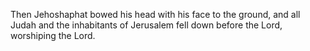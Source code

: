 Then Jehoshaphat bowed his head with his face to the ground, and all Judah and the inhabitants of Jerusalem fell down before the Lord, worshiping the Lord.
